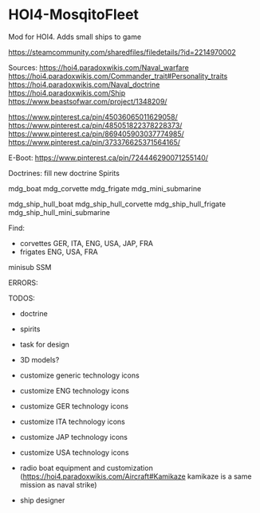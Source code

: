 # HOI4-MosqitoFleet
Mod for HOI4. Adds small ships to game

https://steamcommunity.com/sharedfiles/filedetails/?id=2214970002

Sources:
https://hoi4.paradoxwikis.com/Naval_warfare
https://hoi4.paradoxwikis.com/Commander_trait#Personality_traits
https://hoi4.paradoxwikis.com/Naval_doctrine
https://hoi4.paradoxwikis.com/Ship
https://www.beastsofwar.com/project/1348209/


https://www.pinterest.ca/pin/45036065011629058/
https://www.pinterest.ca/pin/485051822378228373/
https://www.pinterest.ca/pin/869405903037774985/
https://www.pinterest.ca/pin/373376625371564165/

E-Boot: https://www.pinterest.ca/pin/724446290071255140/


Doctrines: fill new doctrine
Spirits


mdg_boat
mdg_corvette
mdg_frigate
mdg_mini_submarine

mdg_ship_hull_boat
mdg_ship_hull_corvette
mdg_ship_hull_frigate
mdg_ship_hull_mini_submarine

Find:
 - corvettes GER, ITA, ENG, USA, JAP, FRA
 - frigates ENG, USA, FRA


minisub SSM

ERRORS:


TODOS:
- doctrine
- spirits
- task for design

- 3D models?

- customize generic technology icons
- customize ENG technology icons
- customize GER technology icons
- customize ITA technology icons
- customize JAP technology icons
- customize USA technology icons

- radio boat equipment and customization (https://hoi4.paradoxwikis.com/Aircraft#Kamikaze kamikaze is a same mission as naval strike)

- ship designer
